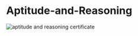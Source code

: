 # Aptitude-and-Reasoning
![aptitude and reasoning certificate](https://user-images.githubusercontent.com/119276727/206885721-2738e137-3060-4a2e-a98e-5dd06a9eaa96.jpg)
